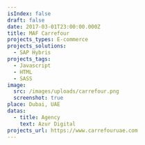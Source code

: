 ```yaml
---
isIndex: false
draft: false
date: 2017-03-01T23:00:00.000Z
title: MAF Carrefour
projects_types: E-commerce
projects_solutions:
  - SAP Hybris
projects_tags:
  - Javascript
  - HTML
  - SASS
image:
  src: /images/uploads/carrefour.png
  screenshot: true
place: Dubai, UAE
datas:
  - title: Agency
    text: Azur Digital
projects_url: https://www.carrefouruae.com
---
```


